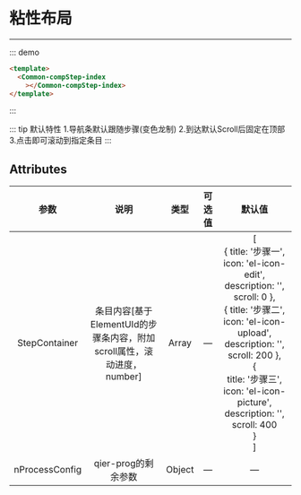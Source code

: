 # 粘性布局
---
::: demo 
```html
<template>
  <Common-compStep-index
    ></Common-compStep-index>
</template>
```
::: 

::: tip 默认特性
  1.导航条默认跟随步骤(变色龙制)
  2.到达默认Scroll后固定在顶部
  3.点击即可滚动到指定条目
:::

## Attributes

|      参数      |                             说明                             |  类型  | 可选值 |                            默认值                            |
| :------------: | :----------------------------------------------------------: | :----: | :----: | :----------------------------------------------------------: |
| StepContainer  | 条目内容[基于ElementUId的步骤条内容，附加scroll属性，滚动进度，number] | Array  |   —    | [<br/>        { title: '步骤一', icon: 'el-icon-edit', description: '', scroll: 0 },<br/>        { title: '步骤二', icon: 'el-icon-upload', description: '', scroll: 200 },<br/>        {<br/>          title: '步骤三',<br/>          icon: 'el-icon-picture',<br/>          description: '',<br/>          scroll: 400<br/>        }<br/>      ] |
| nProcessConfig |                     qier-prog的剩余参数                      | Object |   —    |                              —                               |